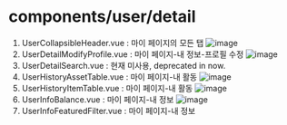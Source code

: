 # components/user/detail

1. UserCollapsibleHeader.vue : 마이 페이지의 모든 탭
   ![image](https://user-images.githubusercontent.com/78536273/118088003-622cc400-b401-11eb-8b77-ad2f1abf243d.png)
2. UserDetailModifyProfile.vue : 마이 페이지-내 정보-프로필 수정
   ![image](https://user-images.githubusercontent.com/78536273/118088222-b20b8b00-b401-11eb-894c-8bf8179791c7.png)
3. UserDetailSearch.vue : 현재 미사용, deprecated in now.
4. UserHistoryAssetTable.vue : 마이 페이지-내 활동
   ![image](https://user-images.githubusercontent.com/78536273/118088614-4970de00-b402-11eb-90b7-a5308046fd2f.png)
5. UserHistoryItemTable.vue : 마이 페이지-내 활동
   ![image](https://user-images.githubusercontent.com/78536273/118088732-77eeb900-b402-11eb-99f6-1f19b26d6101.png)
6. UserInfoBalance.vue : 마이 페이지-내 정보
   ![image](https://user-images.githubusercontent.com/78536273/118089031-e3388b00-b402-11eb-8e88-3d0a8d060496.png)
7. UserInfoFeaturedFilter.vue : 마이 페이지-내 정보
